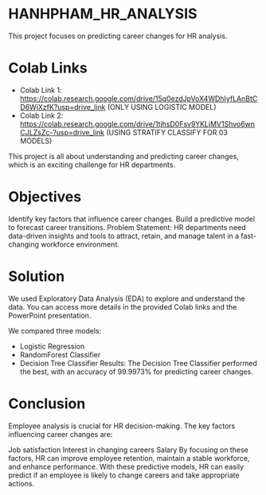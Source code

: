 # HANHPHAM_HR_ANALYSIS
This project focuses on predicting career changes for HR analysis.

# Colab Links

- Colab Link 1: https://colab.research.google.com/drive/15q0ezdJpVoX4WDhIyfLAnBtCD6WjXzfK?usp=drive_link (ONLY USING LOGISTIC MODEL)
- Colab Link 2: https://colab.research.google.com/drive/1tjhsD0Fsv9YKLjMV1Shvo6wnCJLZsZc-?usp=drive_link (USING STRATIFY CLASSIFY FOR 03 MODELS) 

This project is all about understanding and predicting career changes, which is an exciting challenge for HR departments.

# Objectives
Identify key factors that influence career changes.
Build a predictive model to forecast career transitions.
Problem Statement:
HR departments need data-driven insights and tools to attract, retain, and manage talent in a fast-changing workforce environment.

# Solution
We used Exploratory Data Analysis (EDA) to explore and understand the data. You can access more details in the provided Colab links and the PowerPoint presentation.

We compared three models:

- Logistic Regression
- RandomForest Classifier
- Decision Tree Classifier
Results: The Decision Tree Classifier performed the best, with an accuracy of 99.9973% for predicting career changes.

# Conclusion
Employee analysis is crucial for HR decision-making. The key factors influencing career changes are:

Job satisfaction
Interest in changing careers
Salary
By focusing on these factors, HR can improve employee retention, maintain a stable workforce, and enhance performance. With these predictive models, HR can easily predict if an employee is likely to change careers and take appropriate actions.





